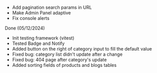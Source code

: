 - Add pagination search params in URL 
- Make Admin Panel adaptive
- Fix console alerts

Done (05/12/2024)
- Init testing framework (vitest)
- Tested Badge and Notify
- Added button on the right of category input to fill the default value
- Fixed bug: category list didn't update after a change
- Fixed bug: 404 page after category's update
- Added sorting fields of products and blogs tables